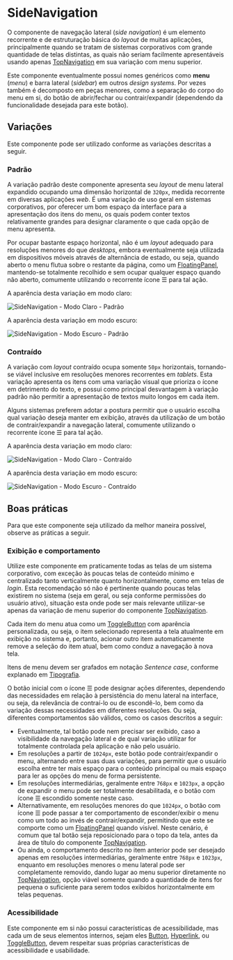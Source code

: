 # SideNavigation

O componente de navegação lateral (_side navigation_) é um elemento recorrente e de estruturação básica do _layout_ de muitas aplicações, principalmente quando se tratam de sistemas corporativos com grande quantidade de telas distintas, as quais não seriam facilmente apresentáveis usando apenas [TopNavigation](./top-navigation.md) em sua variação com menu superior.

Este componente eventualmente possui nomes genéricos como **menu** (_menu_) e barra lateral (_sidebar_) em outros _design systems_. Por vezes também é decomposto em peças menores, como a separação do corpo do menu em si, do botão de abrir/fechar ou contrair/expandir (dependendo da funcionalidade desejada para este botão).

## Variações

Este componente pode ser utilizado conforme as variações descritas a seguir.

### Padrão

A variação padrão deste componente apresenta seu _layout_ de menu lateral expandido ocupando uma dimensão horizontal de `320px`, medida recorrente em diversas aplicações _web_. É uma variação de uso geral em sistemas corporativos, por oferecer um bom espaço da interface para a apresentação dos itens do menu, os quais podem conter textos relativamente grandes para designar claramente o que cada opção de menu apresenta.

Por ocupar bastante espaço horizontal, não é um _layout_ adequado para resoluções menores do que _desktops_, embora eventualmente seja utilizada em dispositivos móveis através de alternância de estado, ou seja, quando aberto o menu flutua sobre o restante da página, como um [FloatingPanel](./floating-panel.md), mantendo-se totalmente recolhido e sem ocupar qualquer espaço quando não aberto, comumente utilizando o recorrente ícone <kbd>☰</kbd> para tal ação.

A aparência desta variação em modo claro:

![SideNavigation - Modo Claro - Padrão](~@source/assets/images/component-sidenavigation-light-standard.png)

A aparência desta variação em modo escuro:

![SideNavigation - Modo Escuro - Padrão](~@source/assets/images/component-sidenavigation-dark-standard.png)

### Contraído

A variação com _layout_ contraído ocupa somente `50px` horizontais, tornando-se viável inclusive em resoluções menores recorrentes em _tablets_. Esta variação apresenta os itens com uma variação visual que prioriza o ícone em detrimento do texto, e possui como principal desvantagem à variação padrão não permitir a apresentação de textos muito longos em cada item.

Alguns sistemas preferem adotar a postura permitir que o usuário escolha qual variação deseja manter em exibição, através da utilização de um botão de contrair/expandir a navegação lateral, comumente utilizando o recorrente ícone <kbd>☰</kbd> para tal ação.

A aparência desta variação em modo claro:

![SideNavigation - Modo Claro - Contraído](~@source/assets/images/component-sidenavigation-light-collapsed.png)

A aparência desta variação em modo escuro:

![SideNavigation - Modo Escuro - Contraído](~@source/assets/images/component-sidenavigation-dark-collapsed.png)

## Boas práticas

Para que este componente seja utilizado da melhor maneira possível, observe as práticas a seguir.

### Exibição e comportamento

Utilize este componente em praticamente todas as telas de um sistema corporativo, com exceção às poucas telas de conteúdo mínimo e centralizado tanto verticalmente quanto horizontalmente, como em telas de _login_. Esta recomendação só não é pertinente quando poucas telas existirem no sistema (seja em geral, ou seja conforme permissões do usuário ativo), situação esta onde pode ser mais relevante utilizar-se apenas da variação de menu superior do componente [TopNavigation](./top-navigation.md).

Cada item do menu atua como um [ToggleButton](./toggle-button.md) com aparência personalizada, ou seja, o item selecionado representa a tela atualmente em exibição no sistema e, portanto, acionar outro item automaticamente remove a seleção do item atual, bem como conduz a navegação à nova tela.

Itens de menu devem ser grafados em notação _Sentence case_, conforme explanado em [Tipografia](../guia-visual/tipografia.md#regras-de-formatação).

O botão inicial com o ícone <kbd>☰</kbd> pode designar ações diferentes, dependendo das necessidades em relação à persistência do menu lateral na interface, ou seja, da relevância de contraí-lo ou de escondê-lo, bem como da variação dessas necessidades em diferentes resoluções. Ou seja, diferentes comportamentos são válidos, como os casos descritos a seguir:
- Eventualmente, tal botão pode nem precisar ser exibido, caso a visibilidade da navegação lateral e de qual variação utilizar for totalmente controlada pela aplicação e não pelo usuário.
- Em resoluções a partir de `1024px`, este botão pode contrair/expandir o menu, alternando entre suas duas variações, para permitir que o usuário escolha entre ter mais espaço para o conteúdo principal ou mais espaço para ler as opções do menu de forma persistente.
- Em resoluções intermediárias, geralmente entre `768px` e `1023px`, a opção de expandir o menu pode ser totalmente desabilitada, e o botão com ícone <kbd>☰</kbd> escondido somente neste caso.
- Alternativamente, em resoluções menores do que `1024px`, o botão com ícone <kbd>☰</kbd> pode passar a ter comportamento de esconder/exibir o menu como um todo ao invés de contrair/expandir, permitindo que este se comporte como um [FloatingPanel](./floating-panel.md) quando visível. Neste cenário, é comum que tal botão seja reposicionado para o topo da tela, antes da área de título do componente [TopNavigation](./top-navigation.md).
- Ou ainda, o comportamento descrito no item anterior pode ser desejado apenas em resoluções intermediárias, geralmente entre `768px` e `1023px`, enquanto em resoluções menores o menu lateral pode ser completamente removido, dando lugar ao menu superior diretamente no [TopNavigation](./top-navigation.md), opção viável somente quando a quantidade de itens for pequena o suficiente para serem todos exibidos horizontalmente em telas pequenas.

### Acessibilidade

Este componente em si não possui características de acessibilidade, mas cada um de seus elementos internos, sejam eles [Button](./button.md), [Hyperlink](./hyperlink.md), ou [ToggleButton](./toggle-button.md), devem respeitar suas próprias características de acessibilidade e usabilidade.
